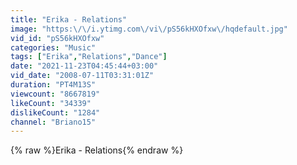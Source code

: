 ```yaml
---
title: "Erika - Relations"
image: "https:\/\/i.ytimg.com\/vi\/pS56kHXOfxw\/hqdefault.jpg"
vid_id: "pS56kHXOfxw"
categories: "Music"
tags: ["Erika","Relations","Dance"]
date: "2021-11-23T04:45:44+03:00"
vid_date: "2008-07-11T03:31:01Z"
duration: "PT4M13S"
viewcount: "8667819"
likeCount: "34339"
dislikeCount: "1284"
channel: "Briano15"
---
```

{% raw %}Erika - Relations{% endraw %}
